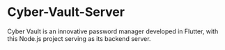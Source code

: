 # Cyber-Vault-Server
Cyber Vault is an innovative password manager developed in Flutter, with this Node.js project serving as its backend server.
